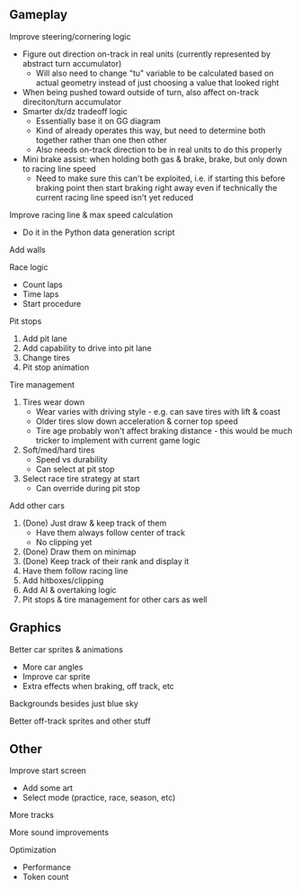 ## Gameplay

Improve steering/cornering logic
* Figure out direction on-track in real units (currently represented by abstract turn accumulator)
	- Will also need to change "tu" variable to be calculated based on actual geometry instead of just choosing a value that looked right
* When being pushed toward outside of turn, also affect on-track direciton/turn accumulator
* Smarter dx/dz tradeoff logic
	- Essentially base it on GG diagram
	- Kind of already operates this way, but need to determine both together rather than one then other
	- Also needs on-track direction to be in real units to do this properly
* Mini brake assist: when holding both gas & brake, brake, but only down to racing line speed
	- Need to make sure this can't be exploited, i.e. if starting this before braking point then start braking right away even if technically the current racing line speed isn't yet reduced

Improve racing line & max speed calculation
* Do it in the Python data generation script

Add walls

Race logic
* Count laps
* Time laps
* Start procedure

Pit stops
1. Add pit lane
2. Add capability to drive into pit lane
3. Change tires
4. Pit stop animation

Tire management
1. Tires wear down
	- Wear varies with driving style - e.g. can save tires with lift & coast
	- Older tires slow down acceleration & corner top speed
	- Tire age probably won't affect braking distance - this would be much tricker to implement with current game logic
2. Soft/med/hard tires
	- Speed vs durability
	- Can select at pit stop
3. Select race tire strategy at start
	- Can override during pit stop

Add other cars
1. (Done) Just draw & keep track of them
	- Have them always follow center of track
	- No clipping yet
2. (Done) Draw them on minimap
3. (Done) Keep track of their rank and display it
4. Have them follow racing line
5. Add hitboxes/clipping
6. Add AI & overtaking logic
7. Pit stops & tire management for other cars as well

## Graphics

Better car sprites & animations
* More car angles
* Improve car sprite
* Extra effects when braking, off track, etc

Backgrounds besides just blue sky

Better off-track sprites and other stuff

## Other

Improve start screen
* Add some art
* Select mode (practice, race, season, etc)

More tracks

More sound improvements

Optimization
* Performance
* Token count

